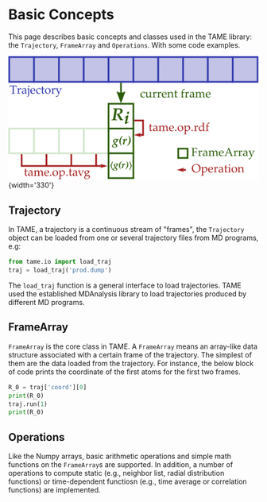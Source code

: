 # Basic Concepts

This page describes basic concepts and classes used in the TAME library: the
`Trajectory`, `FrameArray` and `Operations`. With some code examples.

![Concepts Illustration](../figs/concepts.svg){width='330'}

## Trajectory

In TAME, a trajectory is a continuous stream of "frames", the `Trajectory`
object can be loaded from one or several trajectory files from MD programs, e.g:

```Python
from tame.io import load_traj
traj = load_traj('prod.dump')
```

The `load_traj` function is a general interface to load trajectories. TAME used
the established MDAnalysis library to load trajectories produced by different MD
programs.

<!-- To read more about supported formats and options, see -->
<!-- [Backends/IO](backends.md#IO) for details. -->

## FrameArray

`FrameArray` is the core class in TAME. A `FrameArray` means an array-like data
structure associated with a certain frame of the trajectory. The simplest of
them are the data loaded from the trajectory. For instance, the below block of
code prints the coordinate of the first atoms for the first two frames.

```Python
R_0 = traj['coord'][0]
print(R_0)
traj.run(1)
print(R_0)
```

## Operations

Like the Numpy arrays, basic arithmetic operations and simple math functions on
the `FrameArray`s are supported. In addition, a number of operations to compute
static (e.g., neighbor list, radial distribution functions) or time-dependent
functiosn (e.g., time average or correlation functions) are implemented.

<!-- The available operations and their efficiency depend on the implementation of -->
<!-- the computation backend, see [Backends/Compute](backends.compute) for details. -->
